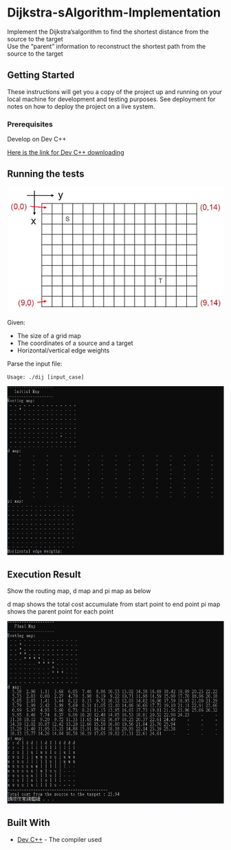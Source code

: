 # Dijkstra-sAlgorithm-Implementation
Implement the Dijkstra’salgorithm to find the shortest distance from the source to the target <br/>
Use the “parent” information to reconstruct the shortest path from the source to the target <br/>

## Getting Started

These instructions will get you a copy of the project up and running on your local machine for development and testing purposes. See deployment for notes on how to deploy the project on a live system.

### Prerequisites

Develop on Dev C++

[Here is the link for Dev C++ downloading](https://sourceforge.net/projects/orwelldevcpp/)

## Running the tests

![image](https://github.com/chun128/Dijkstra-sAlgorithm-Implementation/blob/master/readme%20picture/test%20case.JPG)

Given:<br/>
* The size of a grid map<br/>
* The coordinates of a source and a target<br/>
* Horizontal/vertical edge weights<br/>

Parse the input file: <br/>
```
Usage: ./dij [input_case]
```

![image](https://github.com/chun128/Dijkstra-sAlgorithm-Implementation/blob/master/readme%20picture/dij_initial%20map.jpg)

## Execution Result

Show the routing map, d map and pi map as below

d map shows the total cost accumulate from start point to end point
pi map shows the parent point for each point

![image](https://github.com/chun128/Dijkstra-sAlgorithm-Implementation/blob/master/readme%20picture/final%20map.jpg)


## Built With

* [Dev C++](http://www.bloodshed.net/devcpp.html) - The compiler used
